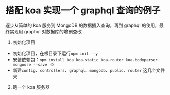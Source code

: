 # 搭配 koa 实现一个 graphql 查询的例子
逐步从简单的 koa 服务到 MongoDB 的数据插入查询，再到 graphql 的使用，最终实现用 graphql 对数据库的增删查改

1. 初始化项目
- 初始化项目，在根目录下运行`npm init --y`
- 安装依赖包：`npm install koa koa-static koa-router koa-bodyparser mongoose --save -D`
- 新建`config`、`controllers`、`graphql`、`mongodb`、`public`、`router` 这几个文件夹
2. 跑一个 koa 服务器
